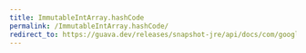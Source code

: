```yaml
---
title: ImmutableIntArray.hashCode
permalink: /ImmutableIntArray.hashCode/
redirect_to: https://guava.dev/releases/snapshot-jre/api/docs/com/google/common/primitives/ImmutableIntArray.html#hashCode--
---
```

